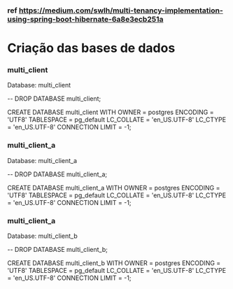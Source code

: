 ### ref https://medium.com/swlh/multi-tenancy-implementation-using-spring-boot-hibernate-6a8e3ecb251a

# Criação das bases de dados

### multi_client
Database: multi_client

-- DROP DATABASE multi_client;

CREATE DATABASE multi_client
  WITH OWNER = postgres
       ENCODING = 'UTF8'
       TABLESPACE = pg_default
       LC_COLLATE = 'en_US.UTF-8'
       LC_CTYPE = 'en_US.UTF-8'
       CONNECTION LIMIT = -1;
       
       
### multi_client_a
Database: multi_client_a

-- DROP DATABASE multi_client_a;

CREATE DATABASE multi_client_a
 WITH OWNER = postgres
      ENCODING = 'UTF8'
      TABLESPACE = pg_default
      LC_COLLATE = 'en_US.UTF-8'
      LC_CTYPE = 'en_US.UTF-8'
      CONNECTION LIMIT = -1;
      
### multi_client_a
Database: multi_client_b

-- DROP DATABASE multi_client_b;

CREATE DATABASE multi_client_b
 WITH OWNER = postgres
      ENCODING = 'UTF8'
      TABLESPACE = pg_default
      LC_COLLATE = 'en_US.UTF-8'
      LC_CTYPE = 'en_US.UTF-8'
      CONNECTION LIMIT = -1;      